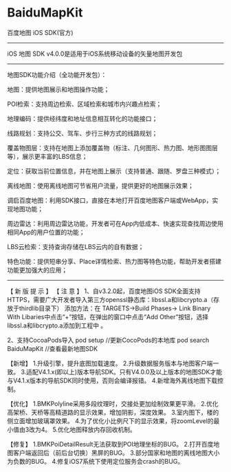 # BaiduMapKit

百度地图 iOS SDK(官方)



--------------------------------------------------------------------------------------

iOS 地图 SDK v4.0.0是适用于iOS系统移动设备的矢量地图开发包

--------------------------------------------------------------------------------------

地图SDK功能介绍（全功能开发包）：

地图：提供地图展示和地图操作功能；

POI检索：支持周边检索、区域检索和城市内兴趣点检索；

地理编码：提供经纬度和地址信息相互转化的功能接口；

线路规划：支持公交、驾车、步行三种方式的线路规划；

覆盖物图层：支持在地图上添加覆盖物（标注、几何图形、热力图、地形图图层等），展示更丰富的LBS信息；

定位：获取当前位置信息，并在地图上展示（支持普通、跟随、罗盘三种模式）；

离线地图：使用离线地图可节省用户流量，提供更好的地图展示效果；

调启百度地图：利用SDK接口，直接在本地打开百度地图客户端或WebApp，实现地图功能；

周边雷达：利用周边雷达功能，开发者可在App内低成本、快速实现查找周边使用相同App的用户位置的功能；

LBS云检索：支持查询存储在LBS云内的自有数据；

特色功能：提供短串分享、Place详情检索、热力图等特色功能，帮助开发者搭建功能更加强大的应用；


--------------------------------------------------------------------------------------
 
 
 【 新 版 提 示 】
 【 注 意 】
 1、自v3.2.0起，百度地图iOS SDK全面支持HTTPS，需要广大开发者导入第三方openssl静态库：libssl.a和libcrypto.a（存放于thirdlib目录下）
 添加方法：在 TARGETS->Build Phases-> Link Binary With Libaries中点击“+”按钮，在弹出的窗口中点击“Add Other”按钮，选择libssl.a和libcrypto.a添加到工程中 。
 
 2、支持CocoaPods导入
 pod setup //更新CocoPods的本地库
 pod search BaiduMapKit  //查看最新地图SDK
 
 【新增】
 1.升级引擎，提升底图加载速度。
 2.升级数据服务版本与地图客户端一致。
 3.适配V4.1.x(即以上)版本导航SDK。只有V4.0.0及以上版本的地图SDK才能与V4.1.x版本的导航SDK同时使用，否则会编译报错。
 4.新增海外离线地图下载控制。
 
【优化】
 1.BMKPolyline采用多段纹理时，交接处更加绘制效果更平滑。
 2.优化高架桥、天桥等高精道路的显示效果，增加阴影，深度效果。
 3.室内图下，楼的侧立面增加玻璃罩效果。
 4.为了优化小比例尺下的显示效果，将zoomLevel的最小值由3改为4。
 5.优化地图释放内存回收机制。
 
【修复】
 1.BMKPoiDetailResult无法获取到POI地理坐标的BUG。
 2.打开百度地图客户端返回后（前后台切换）黑屏的BUG。
 3.部分国家和地图的离线地图大小为负数的BUG。
 4.修复iOS7系统下使用定位服务会crash的BUG。


